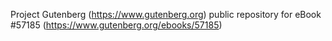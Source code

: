 Project Gutenberg (https://www.gutenberg.org) public repository for
eBook #57185 (https://www.gutenberg.org/ebooks/57185)
